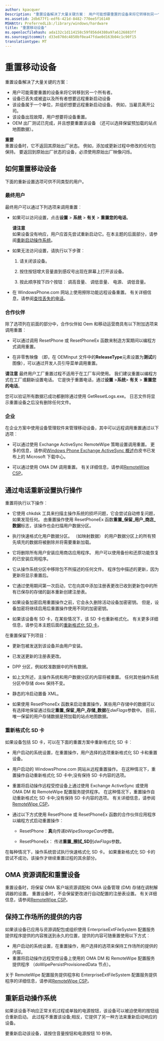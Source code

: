 ```yaml
---
author: kpacquer
Description: "重置设备解决了大量关键方案︰ 用户可能想要重置的设备来将它转移到另一个所有者。"
ms.assetid: 2db677f1-edf6-421d-8482-770ee5f16140
MSHAttr: PreferredLib:/library/windows/hardware
title: "重置移动设备"
ms.openlocfilehash: ada132c1d114158c59f856d4380a97a6126883ff
ms.sourcegitcommit: d33e870dc4850bf0ea47fdae0d163b04c1c90f15
translationtype: MT
---
```

# <a name="resetting-a-mobile-device"></a>重置移动设备


重置设备解决了大量关键的方案︰

-   用户可能需要重置的设备来将它转移到另一个所有者。
-   设备已丢失或被盗以及所有者想要远程重新启动设备
-   该设备属于一个单位，并组织想要远程重新启动设备。 例如，当雇员离开公司。
-   该设备出现故障，用户想要将设备重置。
-   OEM 出厂测试已完成，并且想要重置该设备 （还可以选择保留预加载的站点地图数据）。

**重要**  
重置设备时，它不返回其原始出厂状态。 例如，添加或更新过程中修改的任何包保持。 要返回到原始出厂状态的设备，必须使用原始出厂映像闪烁。

 

## <a name="span-idwaystoresetamobiledevicespanspan-idwaystoresetamobiledevicespanspan-idwaystoresetamobiledevicespanways-to-reset-a-mobile-device"></a><span id="Ways_to_reset_a_mobile_device"></span><span id="ways_to_reset_a_mobile_device"></span><span id="WAYS_TO_RESET_A_MOBILE_DEVICE"></span>如何重置移动设备


下面的重新设置选项可供不同类型的用户。

### <a name="span-idendusersspanspan-idendusersspanspan-idendusersspanend-users"></a><span id="End_users"></span><span id="end_users"></span><span id="END_USERS"></span>最终用户

最终用户可以通过下列选项来调用重置︰

-   如果可以访问设置，点击**设置** &gt; **系统** &gt; **有关** &gt; **重置您的电话**。

    **请注意**  
    如果设备没有响应，用户应首先尝试重新启动它。在本主题的后面部分，请参阅[重新启动操作系统](#restarting)。

     

-   如果无法访问设置，请执行以下步骤︰

    1.  请关闭该设备。

    2.  按住按钮增大音量直到感叹号出现在屏幕上打开该设备。

    3.  按此顺序按下四个按钮︰ 调高音量、 调低音量、 电源、 调低音量。

-   在 WindowsPhone.com 网站上使用擦除功能远程设备重置。 有关详细信息，请参阅[查找丢失的电话](http://www.windowsphone.com/how-to/wp8/basics/find-a-lost-phone)。

### <a name="span-idpartnersspanspan-idpartnersspanspan-idpartnersspanpartners"></a><span id="Partners"></span><span id="partners"></span><span id="PARTNERS"></span>合作伙伴

除了选项列在前面的部分中，合作伙伴如 Oem 和移动运营商具有以下附加选项来调用重置︰

-   可以通过调用 ResetPhone 或 ResetPhoneEx 函数来制造方案期间以编程方式调用重置。

-   在非零售映像 （即，在 OEMInput 文件中的**ReleaseType**元素设置为**测试**的图像），可以通过开发人员引导菜单调用重置。

**请注意** 最终用户工厂重置过程不适用于在工厂车间使用。 我们建议重置以编程方式在工厂或翻新设置电话。 它是快于重置电话，通过**设置** &gt;**系统**&gt; **有关** &gt; **重置您的电话**。

 

您可以验证所有数据已成功都删除通过使用 GetResetLogs.exe。 日志文件将显示重置设备之后没有删除任何文件。

### <a name="span-identerprisesspanspan-identerprisesspanspan-identerprisesspanenterprises"></a><span id="Enterprises"></span><span id="enterprises"></span><span id="ENTERPRISES"></span>企业

在企业方案中使用设备管理软件来管理移动设备，其中可以远程调用重置通过以下选项︰

-   可以通过使用 Exchange ActiveSync RemoteWipe 策略设置调用重置。 更多的信息，请参阅[Windows Phone Exchange ActiveSync 概述](http://go.microsoft.com/fwlink/?LinkId=270085)白皮书已发布上的 Microsoft 下载中心。

-   可以通过使用 OMA DM 调用重置。 有关详细信息，请参阅[RemoteWipe CSP](http://go.microsoft.com/fwlink/p/?LinkId=708418)。

## <a name="span-idoperationsperformedbyphoneresetspanspan-idoperationsperformedbyphoneresetspanspan-idoperationsperformedbyphoneresetspanoperations-performed-by-phone-reset"></a><span id="Operations_performed_by_phone_reset"></span><span id="operations_performed_by_phone_reset"></span><span id="OPERATIONS_PERFORMED_BY_PHONE_RESET"></span>通过电话重新设置执行操作


重置将执行以下操作︰

-   它使用 chkdsk 工具来扫描主操作系统的损坏问题，它会尝试自动修复问题，如果发现任何。 由重置操作使用 ResetPhoneEx 函数**重置\_保留\_用户\_商店\_数据**标志，该操作也会扫描用户数据分区。

-   执行快速格式化用户数据分区。 （如映射数据） 的用户数据分区上的所有预先填充的数据将被删除并将需要重新加载。

-   它将删除所有用户安装应用商店应用程序。 用户可以使用备份和还原功能恢复的已安装应用程序。

-   它从操作系统分区中移除包不所描述的任何文件。 程序包中描述的更新，因为更新将显示重置后。

-   它通过使用期间第一次启动，它在向其中添加注册表更改已收到更新包中的所有已保存的存储的副本重新创建注册表。

-   如果设备加密启用重置操作之前，它会永久删除活动设备加密密钥。 但是，设备加密将继续启用后重置操作使用不同的加密密钥。

-   如果该设备有 SD 卡，在某些情况下，该 SD 卡也重新格式化。 有关更多详细信息，请参见本主题后面的[重新格式化 SD 卡](#sdcard)。

在重置保留下列项目︰

-   更新包被发送到该设备并由用户安装。

-   已发送更新的注册表更改。

-   DPP 分区，例如校准数据中的所有数据。

-   如上文所述，主操作系统和用户数据分区的内容将被重置。 任何其他操作系统分区中存储 does 保持不变。

-   静态的冷启动置备 XML。

-   如果使用 ResetPhoneEx 函数来启动重置操作，某些用户存储中的数据可以有选择地保留通过指定**重置\_保留\_用户\_存储\_数据**在*dwFlags*参数中。 目前，唯一保留的用户存储数据是预加载的站点地图数据。

### <a name="span-idsdcardspanspan-idsdcardspanreformatting-the-sd-card"></a><span id="sdcard"></span><span id="SDCARD"></span>重新格式化 SD 卡

如果设备包括 SD 卡，可以在下面的重置方案中重新格式化 SD 卡︰

-   用户启动的系统设置，在重置操作，用户选择的选项重新格式化 SD 卡和重置设备。

-   用户启动的 WindowsPhone.com 网站从远程重置操作。 在这种情况下，重置操作自动重新格式化 SD 卡中;没有保持 SD 卡内容的选项。

-   重置将启动操作远程受控设备上通过使用 Exchange ActiveSync 或使用 OMA DM 和 RemoteWipe 配置服务提供程序。 在这种情况下，重置操作自动重新格式化 SD 卡中;没有保持 SD 卡内容的选项。 有关详细信息，请参阅[RemoteWipe CSP](http://go.microsoft.com/fwlink/p/?LinkId=708418)。

-   通过以下方式使用 ResetPhone 或 ResetPhoneEx 函数的合作伙伴应用程序以编程方式启动重置操作︰

    -   ResetPhone︰**真**向传递*bWipeStorageCard*参数。

    -   ResetPhoneEx︰ 传递**重置\_擦拭\_SD**到*dwFlags*参数。

在每种情况下，操作系统尝试执行快速格式化 SD 卡。 如果重新格式化 SD 卡的尝试不成功，该操作才继续重置过程的其余部分。

## <a name="span-idomaprovisioningandresettingthedevicespanspan-idomaprovisioningandresettingthedevicespanspan-idomaprovisioningandresettingthedevicespanoma-provisioning-and-resetting-the-device"></a><span id="OMA_provisioning_and_resetting_the_device"></span><span id="oma_provisioning_and_resetting_the_device"></span><span id="OMA_PROVISIONING_AND_RESETTING_THE_DEVICE"></span>OMA 资源调配和重置设备


重置设备时，将保留 OMA 客户端资源调配和 OMA 设备管理 (DM) 存储在调制解调器的设置。 重置设备时，不会保留更改进行自动配置的注册表设置。 有关详细信息，请参阅[RemoteWipe CSP](http://go.microsoft.com/fwlink/p/?LinkId=708418)。

## <a name="span-idpersistingprovisionedcontentfromtheworkplacespanspan-idpersistingprovisionedcontentfromtheworkplacespanspan-idpersistingprovisionedcontentfromtheworkplacespanpersisting-provisioned-content-from-the-workplace"></a><span id="Persisting_provisioned_content_from_the_workplace"></span><span id="persisting_provisioned_content_from_the_workplace"></span><span id="PERSISTING_PROVISIONED_CONTENT_FROM_THE_WORKPLACE"></span>保持工作场所的提供的内容


如果该设备已应用与资源调配包或组织使用 EnterpriseExtFileSystem 配置服务提供程序提供的内容推送到永久的位置，提供的内容可随重置使用以下方式︰

-   用户启动的系统设置，在重置操作，用户选择的选项来保持工作场所的提供的内容。
-   重置将启动操作远程受控设备上使用的 OMA DM 和 RemoteWipe 配置服务提供程序 （doWipePersistProvisionedData 节点）。

关于 RemoteWipe 配置服务提供程序和 EnterpriseExtFileSystem 配置服务提供程序的详细信息，请参阅[RemoteWipe CSP](http://go.microsoft.com/fwlink/p/?LinkId=708418)。

## <a name="span-idrestartingspanspan-idrestartingspanspan-idrestartingspanrestarting-the-os"></a><span id="Restarting"></span><span id="restarting"></span><span id="RESTARTING"></span>重新启动操作系统


如果该设备不响应正常关机过程或单独的电源按钮，该设备可以被迫使用的按钮组合重新启动。 此过程不重置该设备;相反，它提供了另一种方法来重新启动响应的设备。

要重新启动该设备，请按住音量按钮和电源按钮 10 秒钟。

 

 





